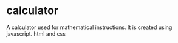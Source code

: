# calculator
A calculator used for mathematical instructions. It is created using javascript. html and css
